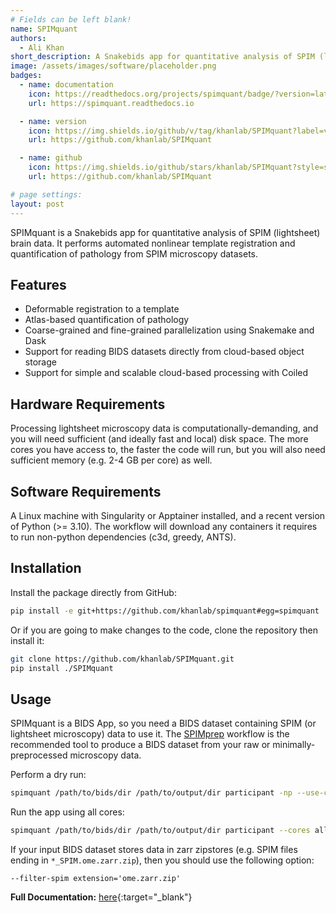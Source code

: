```yaml
---
# Fields can be left blank!
name: SPIMquant
authors:
  - Ali Khan
short_description: A Snakebids app for quantitative analysis of SPIM (lightsheet) brain data with automated nonlinear template registration and pathology quantification.
image: /assets/images/software/placeholder.png
badges:
  - name: documentation
    icon: https://readthedocs.org/projects/spimquant/badge/?version=latest
    url: https://spimquant.readthedocs.io

  - name: version
    icon: https://img.shields.io/github/v/tag/khanlab/SPIMquant?label=version
    url: https://github.com/khanlab/SPIMquant

  - name: github
    icon: https://img.shields.io/github/stars/khanlab/SPIMquant?style=social
    url: https://github.com/khanlab/SPIMquant

# page settings:
layout: post
---
```


SPIMquant is a Snakebids app for quantitative analysis of SPIM (lightsheet) brain data. It performs automated nonlinear template registration and quantification of pathology from SPIM microscopy datasets.

## Features

- Deformable registration to a template 
- Atlas-based quantification of pathology 
- Coarse-grained and fine-grained parallelization using Snakemake and Dask
- Support for reading BIDS datasets directly from cloud-based object storage
- Support for simple and scalable cloud-based processing with Coiled

## Hardware Requirements

Processing lightsheet microscopy data is computationally-demanding, and you will need sufficient (and ideally fast and local) disk space. The more cores you have access to, the faster the code will run, but you will also need sufficient memory (e.g. 2-4 GB per core) as well.

## Software Requirements

A Linux machine with Singularity or Apptainer installed, and a recent version of Python (>= 3.10). The workflow will download any containers it requires to run non-python dependencies (c3d, greedy, ANTS).

## Installation

Install the package directly from GitHub:

```bash
pip install -e git+https://github.com/khanlab/spimquant#egg=spimquant
```

Or if you are going to make changes to the code, clone the repository then install it:

```bash
git clone https://github.com/khanlab/SPIMquant.git
pip install ./SPIMquant
```

## Usage

SPIMquant is a BIDS App, so you need a BIDS dataset containing SPIM (or lightsheet microscopy) data to use it. The [SPIMprep](https://github.com/khanlab/SPIMprep) workflow is the recommended tool to produce a BIDS dataset from your raw or minimally-preprocessed microscopy data.

Perform a dry run:
```bash
spimquant /path/to/bids/dir /path/to/output/dir participant -np --use-conda
```

Run the app using all cores:
```bash
spimquant /path/to/bids/dir /path/to/output/dir participant --cores all --use-conda
```

If your input BIDS dataset stores data in zarr zipstores (e.g. SPIM files ending in `*_SPIM.ome.zarr.zip`), then you should use the following option:
```
--filter-spim extension='ome.zarr.zip'
```

**Full Documentation:** [here](https://spimquant.readthedocs.io){:target="\_blank"}